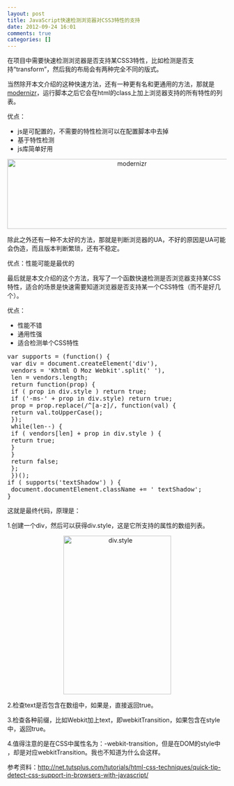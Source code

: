 ```yaml
---
layout: post
title: JavaScript快速检测浏览器对CSS3特性的支持
date: 2012-09-24 16:01
comments: true
categories: []
---
```

在项目中需要快速检测浏览器是否支持某CSS3特性，比如检测是否支持“transform”，然后我的布局会有两种完全不同的版式。

当然除开本文介绍的这种快速方法，还有一种更有名和更通用的方法，那就是<a href="http://modernizr.com/">modernizr</a>，运行脚本之后它会在html的class上加上浏览器支持的所有特性的列表。

优点：
<ul>
	<li>js是可配置的，不需要的特性检测可以在配置脚本中去掉</li>
	<li>基于特性检测</li>
	<li>js库简单好用</li>
</ul>
<p style="text-align: center;"><img class="aligncenter size-full wp-image-1407" title="modernizr" src="http://yuguo.github.com/blog/files/2012/09/1.png" alt="modernizr" width="557" height="160" /></p>
除此之外还有一种不太好的方法，那就是判断浏览器的UA，不好的原因是UA可能会伪造，而且版本判断繁琐，还有不稳定。

优点：性能可能是最优的

最后就是本文介绍的这个方法，我写了一个函数快速检测是否浏览器支持某CSS特性，适合的场景是快速需要知道浏览器是否支持某一个CSS特性（而不是好几个）。

优点：
<ul>
	<li>性能不错</li>
	<li>通用性强</li>
	<li>适合检测单个CSS特性</li>
</ul>
<pre>var supports = (function() {
 var div = document.createElement('div'),
 vendors = 'Khtml O Moz Webkit'.split(' '),
 len = vendors.length;
 return function(prop) {
 if ( prop in div.style ) return true;
 if ('-ms-' + prop in div.style) return true;
 prop = prop.replace(/^[a-z]/, function(val) {
 return val.toUpperCase();
 });
 while(len--) {
 if ( vendors[len] + prop in div.style ) {
 return true;
 }
 }
 return false;
 };
 })();
if ( supports('textShadow') ) {
 document.documentElement.className += ' textShadow';
}</pre>
这就是最终代码，原理是：

1.创建一个div，然后可以获得div.style，这是它所支持的属性的数组列表。
<p style="text-align: center;"><img class="aligncenter size-full wp-image-1408" title="div.style" src="http://yuguo.github.com/blog/files/2012/09/2.png" alt="div.style" width="247" height="363" /></p>
2.检查text是否包含在数组中，如果是，直接返回true。

3.检查各种前缀，比如Webkit加上text，即webkitTransition，如果包含在style中，返回true。

4.值得注意的是在CSS中属性名为：-webkit-transition，但是在DOM的style中 ，却是对应webkitTransition。我也不知道为什么会这样。

参考资料：<a href="http://net.tutsplus.com/tutorials/html-css-techniques/quick-tip-detect-css-support-in-browsers-with-javascript/">http://net.tutsplus.com/tutorials/html-css-techniques/quick-tip-detect-css-support-in-browsers-with-javascript/</a>
